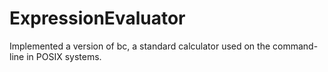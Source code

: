 # ExpressionEvaluator
Implemented a version of bc, a standard calculator used on the command-line in POSIX systems. 
